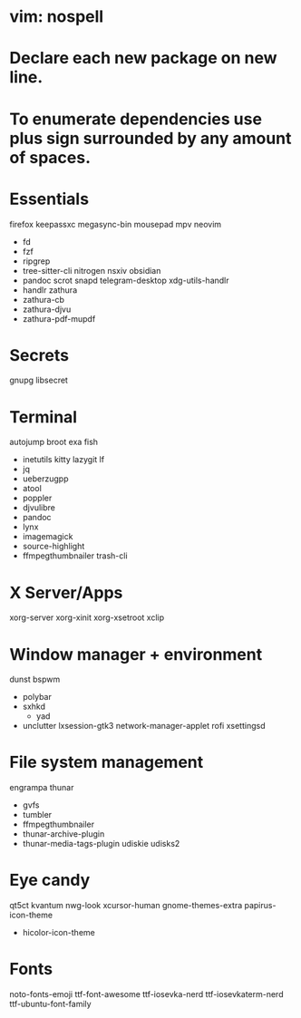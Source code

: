 # vim: nospell
# Declare each new package on new line.
# To enumerate dependencies use plus sign surrounded by any amount of spaces.

# Essentials
firefox
keepassxc
megasync-bin
mousepad
mpv
neovim
 + fd
 + fzf
 + ripgrep
 + tree-sitter-cli
nitrogen
nsxiv
obsidian
 + pandoc
scrot
snapd
telegram-desktop
xdg-utils-handlr
 + handlr
zathura
 + zathura-cb
 + zathura-djvu
 + zathura-pdf-mupdf

# Secrets
gnupg
libsecret

# Terminal
autojump
broot
exa
fish
 + inetutils
kitty
lazygit
lf
 + jq
 + ueberzugpp
 + atool
 + poppler
 + djvulibre
 + pandoc
 + lynx
 + imagemagick
 + source-highlight
 + ffmpegthumbnailer
trash-cli

# X Server/Apps
xorg-server
xorg-xinit
xorg-xsetroot
xclip

# Window manager + environment
dunst
bspwm
 + polybar
 + sxhkd
   + yad
 + unclutter
lxsession-gtk3
network-manager-applet
rofi
xsettingsd

# File system management
engrampa
thunar
 + gvfs
 + tumbler
 + ffmpegthumbnailer
 + thunar-archive-plugin
 + thunar-media-tags-plugin
udiskie
udisks2

# Eye candy
qt5ct
kvantum
nwg-look
xcursor-human
gnome-themes-extra
papirus-icon-theme
 + hicolor-icon-theme

# Fonts
noto-fonts-emoji
ttf-font-awesome
ttf-iosevka-nerd
ttf-iosevkaterm-nerd
ttf-ubuntu-font-family

